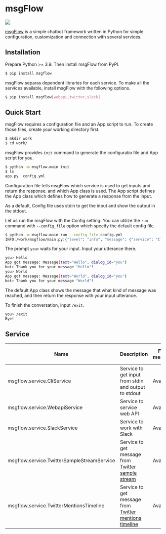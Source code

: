 # msgFlow

![](https://github.com/colorfulscoop/msgflow/workflows/unittest/badge.svg)

[msgFlow](https://github.com/colorfulscoop/msgflow) is a simple chatbot framework written in Python for simple configuration, customization and connection with several services.

## Installation

Prepare Python >= 3.9. Then install msgFlow from PyPI.

```sh
$ pip install msgflow
```

msgFlow separas dependent libraries for each service. To make all the services available, install msgFlow with the following options.

```sh
$ pip install msgflow[webapi,twitter,slack]
```

## Quick Start

msgFlow requires a configuration file and an App script to run.
To create those files, create your working directory first.

```sh
$ mkdir work
$ cd work/
```

msgFlow provides `init` command to generate the configuratio file and App script for you.

```sh
$ python -m msgflow.main init
$ ls
app.py  config.yml
```

Configuration file tells msgFlow which service is used to get inputs and return the response. and which App class is used.
The App script defines the App class which defines how to generate a response from the input.

As a default, Config file uses stdin to get the input and show the output in the stdout.

Let us run the msgFlow with the Config setting.
You can utilize the `run` command with `--config_file` option which specify the default config file.

```sh
$ python -m msgflow.main run --config_file config.yml
INFO:/work/msgflow/main.py:{"level": "info", "message": {"service": "CliService", "post_service": "CliService"}, "time": "2020-12-26 11:10:43.886375"}
```

The prompt `you>` waits for your input. Input your utterance there.

```sh
you> Hello
App got message: Message(text="Hello", dialog_id="you")
bot> Thank you for your message "Hello"!
you> World
App got message: Message(text="World", dialog_id="you")
bot> Thank you for your message "World"!
```

The default App class shows the message that what kind of message was reached, and then return the response with your input utterance.

To finish the conversation, input `/exit`.

```sh
you> /exit
Bye!
```

## Service

| Name | Description | Flow message | Post | Respond to message | Where to handle message |
| --- | --- | --- | --- | --- | --- |
| msgflow.service.CliService | Service to get input from stdin and output to stdout | Available | Available | Available | Foreground |
| msgflow.service.WebapiService | Service to service web API | Available | Unavailable | Available  | Foreground |
| msgflow.service.SlackService | Service to work with Slack | Available | Available | Available | Background |
| msgflow.service.TwitterSampleStreamService | Service to get message from [Twitter sample stream](https://developer.twitter.com/en/docs/tweets/sample-realtime/overview/get_statuses_sample) | Available | Unavailable | Unavailable | Background |
| msgflow.service.TwitterMentionsTimeline | Service to get message from [Twitter mentions timeline](https://developer.twitter.com/en/docs/twitter-api/v1/tweets/timelines/api-reference/get-statuses-mentions_timeline) | Available | Available | Available | Background |
